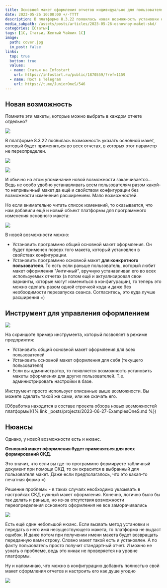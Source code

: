 ```yaml
---
title: Основной макет оформления отчетов индивидуально для пользователя (8.3.22)
date: 2023-05-26 10:00:00 +/-TTTT
description: В платформе 8.3.22 появилась новая возможность установки основного макета оформления для всех отчетов. И даже индивидуально для пользователя.
media_subpath: /assets/posts/articles/2023-05-26-osnovnoy-maket-skd/
categories: [Статьи]
tags: [1С, Статьи, Желтый Чайник 1С]
image:
  path: cover.jpg
  in_post: false
links:
  top: true
  bottom: true
  values:
  - name: Статья на Infostart
    url: https://infostart.ru/public/1870559/?ref=1159
  - name: Пост в Telegram
    url: https://t.me/JuniorOneS/546
---
```


## Новая возможность

Помните эти макеты, которые можно выбрать в каждом отчете отдельно?

![](01.png)

В платформе 8.3.22 появилась возможность указать основной макет, который будет применяться во всех отчетах, в которых этот параметр не переопределен.

![](02.png)

![](03.png)

И обычно на этом упоминание новой возможности заканчивается... Ведь не особо удобно устанавливать всем пользователям разом какой-то непривычный макет да ещё и свойством конфигурации без возможности изменения расширением. Мало возможностей. 

Но если внимательно читать список изменений, то оказывается, что нам добавили ещё и новый объект платформы для программного изменения основного макета:

![](04.png)

В новой возможности можно:

- Установить программно общий основной макет оформления. Он будет применен поверх того макета, который установлен в свойствах конфигурации. 
- Установить программно основной макет **для конкретного пользователя**. То есть если раньше пользователь, который любит макет оформления "Античный", вручную устанавливал его во всех используемых отчетах (а потом ещё и актуализировал свои варианты, которые могут измениться в конфигурации), то теперь это можно сделать разом одной строчкой кода и даже без необходимости перезапуска сеанса. Согласитесь, это куда лучше расширения =)

## Инструмент для управления оформлением

![](05.png)

На скриншоте пример инструмента, который позволяет в режиме предприятия:

- Установить общий основной макет оформления для всех пользователей
- Установить основной макет оформления для себя (текущего пользователя)
- Если вы администратор, то появляется возможность установить макеты оформления для других пользователей. Т.е. администрировать настройки в базе.

Инструмент просто использует описанные выше возможности. Вы можете сделать такой же сами, или же скачать его.

[Обработка находится в составе проекта обзора новых возможностей платформы]({% link _posts/projects/2023-06-27-ExamplesOneS.md %})

## Нюансы

Однако, у новой возможности есть и нюанс. 

**Основной макет оформления будет применяться для всех формирований СКД.**

Это значит, что если вы где-то программно формируете табличный документ при помощи СКД, то он окрасится в выбранный для пользователя макет. Даже если предполагалось, что это какая-то печатная форма =)

Решение проблемы - в таких случаях необходимо указывать в настройках СКД нужный макет оформления. Конечно, логично было бы так делать и раньше, но из-за отсутствия возможности переопределения основного оформления не все заморачивались

![](cover.jpg)

Есть ещё один небольшой нюанс. Если вызвать метод установки и передать в него имя несуществующего макета, то платформа не выдаст ошибок. И даже потом при получении имени макета будет возвращать переданную вами строку. Словно макет такой есть и установлен. А по факту пользователь просто получит стандартный отчет. И можно не узнать о проблеме, ведь это никак не проверяется на уровне платформы.

Ну и напоминаю, что можно в конфигурацию добавить полностью свой макет оформления отчетов и настроить его как душе угодно

![](06.png)